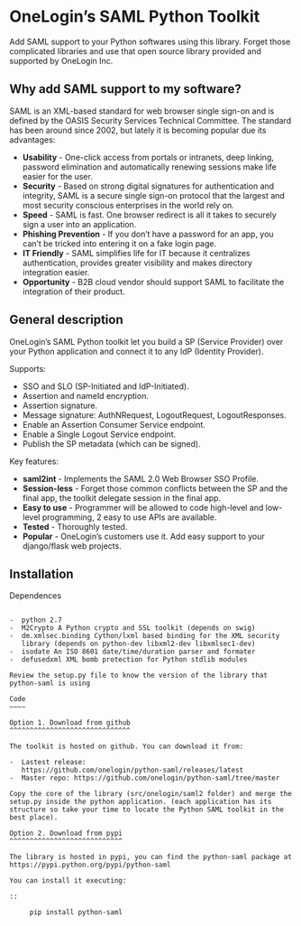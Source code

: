 OneLogin’s SAML Python Toolkit
==============================

Add SAML support to your Python softwares using this library. Forget
those complicated libraries and use that open source library provided
and supported by OneLogin Inc.

Why add SAML support to my software?
------------------------------------

SAML is an XML-based standard for web browser single sign-on and is
defined by the OASIS Security Services Technical Committee. The standard
has been around since 2002, but lately it is becoming popular due its
advantages:

-  **Usability** - One-click access from portals or intranets, deep
   linking, password elimination and automatically renewing sessions
   make life easier for the user.
-  **Security** - Based on strong digital signatures for authentication
   and integrity, SAML is a secure single sign-on protocol that the
   largest and most security conscious enterprises in the world rely on.
-  **Speed** - SAML is fast. One browser redirect is all it takes to
   securely sign a user into an application.
-  **Phishing Prevention** - If you don’t have a password for an app,
   you can’t be tricked into entering it on a fake login page.
-  **IT Friendly** - SAML simplifies life for IT because it centralizes
   authentication, provides greater visibility and makes directory
   integration easier.
-  **Opportunity** - B2B cloud vendor should support SAML to facilitate
   the integration of their product.

General description
-------------------

OneLogin’s SAML Python toolkit let you build a SP (Service Provider)
over your Python application and connect it to any IdP (Identity
Provider).

Supports:

-  SSO and SLO (SP-Initiated and IdP-Initiated).
-  Assertion and nameId encryption.
-  Assertion signature.
-  Message signature: AuthNRequest, LogoutRequest, LogoutResponses.
-  Enable an Assertion Consumer Service endpoint.
-  Enable a Single Logout Service endpoint.
-  Publish the SP metadata (which can be signed).

Key features:

-  **saml2int** - Implements the SAML 2.0 Web Browser SSO Profile.
-  **Session-less** - Forget those common conflicts between the SP and
   the final app, the toolkit delegate session in the final app.
-  **Easy to use** - Programmer will be allowed to code high-level and
   low-level programming, 2 easy to use APIs are available.
-  **Tested** - Thoroughly tested.
-  **Popular** - OneLogin’s customers use it. Add easy support to your
   django/flask web projects.


Installation
------------

Dependences
~~~~~~~~~~~

-  python 2.7
-  M2Crypto A Python crypto and SSL toolkit (depends on swig)
-  dm.xmlsec.binding Cython/lxml based binding for the XML security
   library (depends on python-dev libxml2-dev libxmlsec1-dev)
-  isodate An ISO 8601 date/time/duration parser and formater
-  defusedxml XML bomb protection for Python stdlib modules

Review the setup.py file to know the version of the library that
python-saml is using

Code
~~~~

Option 1. Download from github
^^^^^^^^^^^^^^^^^^^^^^^^^^^^^^

The toolkit is hosted on github. You can download it from:

-  Lastest release:
   https://github.com/onelogin/python-saml/releases/latest
-  Master repo: https://github.com/onelogin/python-saml/tree/master

Copy the core of the library (src/onelogin/saml2 folder) and merge the
setup.py inside the python application. (each application has its
structure so take your time to locate the Python SAML toolkit in the
best place).

Option 2. Download from pypi
^^^^^^^^^^^^^^^^^^^^^^^^^^^^

The library is hosted in pypi, you can find the python-saml package at
https://pypi.python.org/pypi/python-saml

You can install it executing:

::

     pip install python-saml